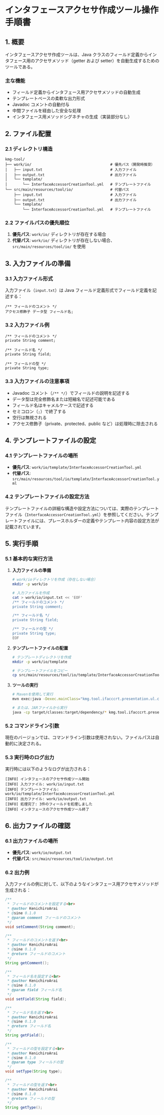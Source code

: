 # インタフェースアクセサ作成ツール操作手順書

## 1. 概要

インタフェースアクセサ作成ツールは、Java クラスのフィールド定義からインタフェース用のアクセサメソッド（getter および setter）を自動生成するためのツールである。

### 主な機能

- フィールド定義からインタフェース用アクセサメソッドの自動生成
- テンプレートベースの柔軟な出力形式
- Javadoc コメントの自動付与
- 中間ファイルを経由した安全な処理
- インタフェース用メソッドシグネチャの生成（実装部分なし）

## 2. ファイル配置

### 2.1 ディレクトリ構造

```text
kmg-tool/
├── work/io/                                    # 優先パス（開発時推奨）
│   ├── input.txt                               # 入力ファイル
│   ├── output.txt                              # 出力ファイル
│   └── template/
│       └── InterfaceAccessorCreationTool.yml   # テンプレートファイル
└── src/main/resources/tool/io/                 # 代替パス
    ├── input.txt                               # 入力ファイル
    ├── output.txt                              # 出力ファイル
    └── template/
        └── InterfaceAccessorCreationTool.yml   # テンプレートファイル
```

### 2.2 ファイルパスの優先順位

1. **優先パス**: `work/io/` ディレクトリが存在する場合
2. **代替パス**: `work/io/` ディレクトリが存在しない場合、`src/main/resources/tool/io/` を使用

## 3. 入力ファイルの準備

### 3.1 入力ファイル形式

入力ファイル（`input.txt`）は Java フィールド定義形式でフィールド定義を記述する：

```text
/** フィールドのコメント */
アクセス修飾子 データ型 フィールド名;
```

### 3.2 入力ファイル例

```text
/** フィールドのコメント */
private String comment;

/** フィールド名 */
private String field;

/** フィールドの型 */
private String type;
```

### 3.3 入力ファイルの注意事項

- Javadoc コメント（`/** */`）でフィールドの説明を記述する
- データ型は完全修飾名または短縮名で記述可能である
- フィールド名はキャメルケースで記述する
- セミコロン（`;`）で終了する
- 空行は無視される
- アクセス修飾子（private、protected、public など）は処理時に除去される

## 4. テンプレートファイルの設定

### 4.1 テンプレートファイルの場所

- **優先パス**: `work/io/template/InterfaceAccessorCreationTool.yml`
- **代替パス**: `src/main/resources/tool/io/template/InterfaceAccessorCreationTool.yml`

### 4.2 テンプレートファイルの設定方法

テンプレートファイルの詳細な構造や設定方法については、実際のテンプレートファイル（`InterfaceAccessorCreationTool.yml`）を参照してください。テンプレートファイルには、プレースホルダーの定義やテンプレート内容の設定方法が記載されています。

## 5. 実行手順

### 5.1 基本的な実行方法

1. **入力ファイルの準備**

   ```bash
   # work/ioディレクトリを作成（存在しない場合）
   mkdir -p work/io

   # 入力ファイルを作成
   cat > work/io/input.txt << 'EOF'
   /** フィールドのコメント */
   private String comment;

   /** フィールド名 */
   private String field;

   /** フィールドの型 */
   private String type;
   EOF
   ```

2. **テンプレートファイルの配置**

   ```bash
   # テンプレートディレクトリを作成
   mkdir -p work/io/template

   # テンプレートファイルをコピー
   cp src/main/resources/tool/io/template/InterfaceAccessorCreationTool.yml work/io/template/
   ```

3. **ツールの実行**

   ```bash
   # Mavenを使用して実行
   mvn exec:java -Dexec.mainClass="kmg.tool.ifacccrt.presentation.ul.cli.InterfaceAccessorCreationTool"

   # または、JARファイルから実行
   java -cp target/classes:target/dependency/* kmg.tool.ifacccrt.presentation.ul.cli.InterfaceAccessorCreationTool
   ```

### 5.2 コマンドライン引数

現在のバージョンでは、コマンドライン引数は使用されない。ファイルパスは自動的に決定される。

### 5.3 実行時のログ出力

実行時には以下のようなログが出力される：

```text
[INFO] インタフェースのアクセサ作成ツール開始
[INFO] 入力ファイル: work/io/input.txt
[INFO] テンプレートファイル: work/io/template/InterfaceAccessorCreationTool.yml
[INFO] 出力ファイル: work/io/output.txt
[INFO] 処理完了: 3件のフィールドを処理しました
[INFO] インタフェースのアクセサ作成ツール終了
```

## 6. 出力ファイルの確認

### 6.1 出力ファイルの場所

- **優先パス**: `work/io/output.txt`
- **代替パス**: `src/main/resources/tool/io/output.txt`

### 6.2 出力例

入力ファイルの例に対して、以下のようなインタフェース用アクセサメソッドが生成される：

```java
/**
 * フィールドのコメントを設定する<br>
 * @author KenichiroArai
 * @sine 0.1.0
 * @param comment フィールドのコメント
 */
void setComment(String comment);

/**
 * フィールドのコメントを返す<br>
 * @author KenichiroArai
 * @sine 0.1.0
 * @return フィールドのコメント
 */
String getComment();

/**
 * フィールド名を設定する<br>
 * @author KenichiroArai
 * @sine 0.1.0
 * @param field フィールド名
 */
void setField(String field);

/**
 * フィールド名を返す<br>
 * @author KenichiroArai
 * @sine 0.1.0
 * @return フィールド名
 */
String getField();

/**
 * フィールドの型を設定する<br>
 * @author KenichiroArai
 * @sine 0.1.0
 * @param type フィールドの型
 */
void setType(String type);

/**
 * フィールドの型を返す<br>
 * @author KenichiroArai
 * @sine 0.1.0
 * @return フィールドの型
 */
String getType();
```
